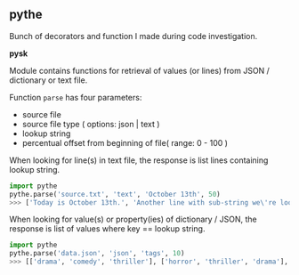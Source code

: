## pythe
Bunch of decorators and function I made during code investigation.

__pysk__

Module contains functions for retrieval of values (or lines) from JSON / dictionary or text file. 

Function `parse` has four parameters:
 - source file
 - source file type ( options: json | text )
 - lookup string
 - percentual offset from beginning of file( range: 0 - 100 )
 
When looking for line(s) in text file, the response is list lines containing lookup string.

```python
import pythe
pythe.parse('source.txt', 'text', 'October 13th', 50)
>>> ['Today is October 13th.', 'Another line with sub-string we\'re looking for. It\'s October 13th']
```

When looking for value(s) or property(ies) of dictionary / JSON, the response is list of values where key == lookup string.
```python
import pythe
pythe.parse('data.json', 'json', 'tags', 10)
>>> [['drama', 'comedy', 'thriller'], ['horror', 'thriller', 'drama'], ['documentary', 'nature']] 
```

